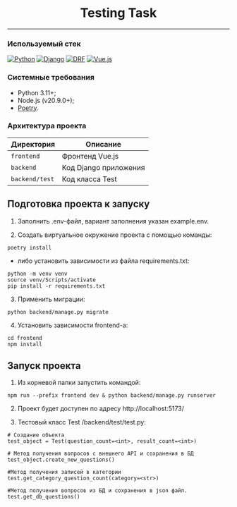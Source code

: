
<h1 align="center"> Testing Task </h1>

___
### Используемый стек<a name="stack"></a>

[![Python][Python-badge]][Python-url]
[![Django][Django-badge]][Django-url]
[![DRF][DRF-badge]][DRF-url]
[![Vue.js][Vue-badge]][Vue-url]

### Системные требования
- Python 3.11+;
- Node.js (v20.9.0+);
- [Poetry](https://python-poetry.org/docs/#installing-with-the-official-installer).

### Архитектура проекта<a name="architecture"></a>

| Директория     | Описание              |
|----------------|-----------------------|
| `frontend`     | Фронтенд Vue.js       |
| `backend`      | Код Django приложения |
| `backend/test` | Код класса Test       |

<h2>Подготовка проекта к запуску</h2>

1. Заполнить .env-файл, вариант заполнения указан example.env.

2. Создать виртуальное окружение проекта с помощью команды:
```SHELL
poetry install
```
- либо установить зависимости из файла requirements.txt:

```SHELL
python -m venv venv
source venv/Scripts/activate
pip install -r requirements.txt
```
3. Применить миграции:
```SHELL
python backend/manage.py migrate
```
4. Установить зависимости frontend-а:

```SHELL
cd frontend
npm install
```

<h2>Запуск проекта</h2>

1. Из корневой папки запустить командой:

```shell
npm run --prefix frontend dev & python backend/manage.py runserver
```
2. Проект будет доступен по адресу http://localhost:5173/

4. Тестовый класс Test /backend/test/test.py:
```SHELL
# Создание объекта
test_object = Test(question_count=<int>, result_count=<int>)

# Метод получения вопросов с внешнего API и сохранения в БД
test_object.create_new_questions()

#Метод получения записей в категории
test.get_category_question_count(category=<str>)

#Метод получения вопросов из БД и сохранения в json файл.
test.get_db_questions()
```


<!-- MARKDOWN LINKS & BADGES -->

[Python-url]: https://www.python.org/

[Python-badge]: https://img.shields.io/badge/Python-376f9f?style=for-the-badge&logo=python&logoColor=white

[Django-url]: https://github.com/django/django

[Django-badge]: https://img.shields.io/badge/Django-0c4b33?style=for-the-badge&logo=django&logoColor=white

[DRF-url]: https://github.com/encode/django-rest-framework

[DRF-badge]: https://img.shields.io/badge/DRF-a30000?style=for-the-badge

[Vue-url]: https://vuejs.org/index.html

[Vue-badge]: https://img.shields.io/badge/Vue.js-4FC08D?style=for-the-badge&logo=vue.js&logoColor=white
